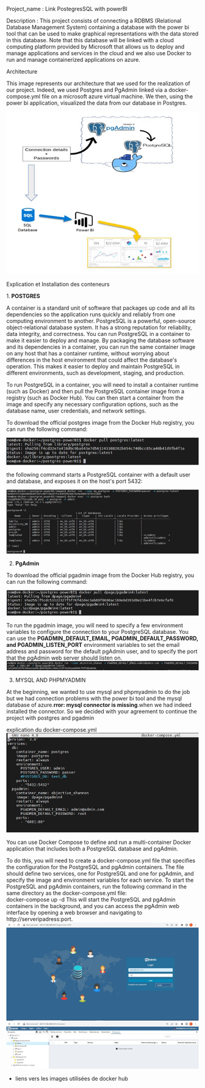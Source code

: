 Project_name : Link PostegresSQL with powerBI

Description :
This project consists of connecting a RDBMS (Relational Database Management System) containing a database with the power bi tool that 
can be used to make graphical representations with the data stored in this database.
Note that this database will be linked with a cloud computing platform provided by Microsoft that allows us to deploy and manage
applications and services in the cloud and we also use Docker to run and manage containerized applications on azure.


Architecture


This image represents our architecture that we used for the realization of our project. Indeed, we used Postgres and PgAdmin linked via a docker-compose.yml file on a microsoft azure virtual machine. We then, using the power bi application, visualized the data from our database in Postgres.


![alt text](https://github.com/771999489/mysql-powerBI/blob/main/images/architechture%20du%20projet.JPG)


Explication et Installation des conteneurs</br>

1.<b> POSTGRES</b>


A container is a standard unit of software that packages up code and all its dependencies so the application runs quickly and reliably from one computing environment to another. PostgreSQL is a powerful, open-source object-relational database system. It has a strong reputation for reliability, data integrity, and correctness.
You can run PostgreSQL in a container to make it easier to deploy and manage. By packaging the database software and its dependencies in a container, you can run the same container image on any host that has a container runtime, without worrying about differences in the host environment that could affect the database's operation. This makes it easier to deploy and maintain PostgreSQL in different environments, such as development, staging, and production.



To run PostgreSQL in a container, you will need to install a container runtime (such as Docker) and then pull the PostgreSQL container image from a registry (such as Docker Hub). You can then start a container from the image and specify any necessary configuration options, such as the database name, user credentials, and network settings.

To download the official postgres image from the Docker Hub registry, you can run the following command:

![alt text](https://github.com/771999489/mysql-powerBI/blob/main/images/pull%20postgres.JPG)


the following command starts a PostgreSQL container with a default user and database, and exposes it on the host's port 5432:


![alt text](https://github.com/771999489/mysql-powerBI/blob/main/images/run%20postgres.JPG)

2. <b>PgAdmin</b>


To download the official pgadmin image from the Docker Hub registry, you can run the following command:

![alt text](https://github.com/771999489/mysql-powerBI/blob/main/images/pull%20pgadmin.JPG)

To run the pgadmin image, you will need to specify a few environment variables to configure the connection to your PostgreSQL database. You can use the <b>PGADMIN_DEFAULT_EMAIL, PGADMIN_DEFAULT_PASSWORD, and PGADMIN_LISTEN_PORT</b> environment variables to set the email address and password for the default pgAdmin user, and to specify the port that the pgAdmin web server should listen on.
![alt text](https://github.com/771999489/mysql-powerBI/blob/main/images/run%20pgadmin.JPG)

3. MYSQL AND PHPMYADMIN

At the beginning, we wanted to use mysql and phpmyadmin to do the job but we had connection problems with the power bi tool and the mysql database of azure.<b>rror: mysql connector is missing</b>.when we had indeed installed the connector. So we decided with your agreement to continue the project with postgres and pgadmin

explication du docker-compose.yml
![alt text](https://github.com/771999489/mysql-powerBI/blob/main/images/dcker-compose.JPG)

You can use Docker Compose to define and run a multi-container Docker application that includes both a PostgreSQL database and pgAdmin.

To do this, you will need to create a docker-compose.yml file that specifies the configuration for the PostgreSQL and pgAdmin containers. The file should define two services, one for PostgreSQL and one for pgAdmin, and specify the image and environment variables for each service.
To start the PostgreSQL and pgAdmin containers, run the following command in the same directory as the docker-compose.yml file:</br>
docker-compose up -d
This will start the PostgreSQL and pgAdmin containers in the background, and you can access the pgAdmin web interface by opening a web browser and navigating to http://serveripadress:port.
![alt text](https://github.com/771999489/mysql-powerBI/blob/main/images/interface%20pgadmin.JPG)
![alt text](https://github.com/771999489/mysql-powerBI/blob/main/images/interface2%20pgadmin.JPG)

- liens vers les images utilisées de docker hub



